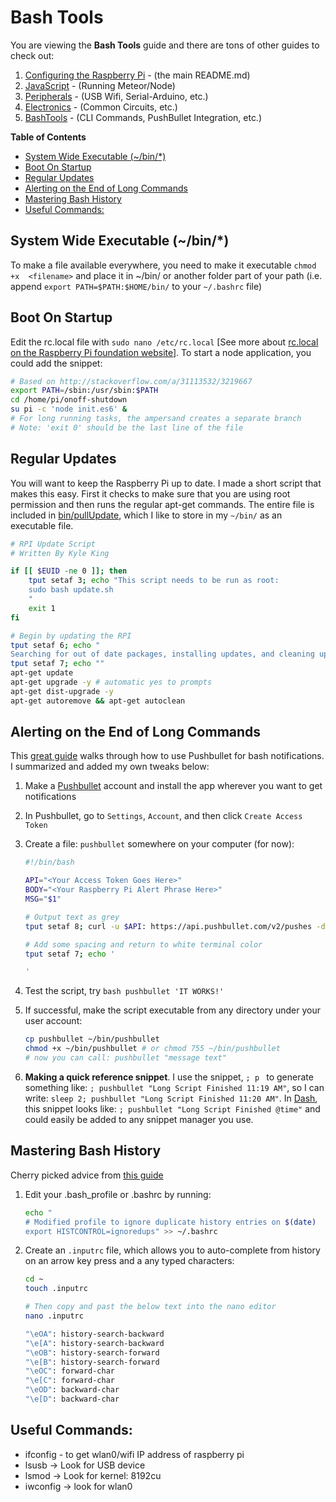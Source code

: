 # Bash Tools

You are viewing the **Bash Tools** guide and there are tons of other guides to check out:

1. [Configuring the Raspberry Pi](https://github.com/KyleKing/Another_Raspberry_Pi_Guide) - (the main README.md)
2. [JavaScript](JavaScript.md) - (Running Meteor/Node)
3. [Peripherals](Peripherals.md) - (USB Wifi, Serial-Arduino, etc.)
4. [Electronics](Electronics.md) - (Common Circuits, etc.)
5. [BashTools](BashTools.md) - (CLI Commands, PushBullet Integration, etc.)

**Table of Contents**

<!-- MarkdownTOC depth="6" autolink="true" bracket="round" -->

- [System Wide Executable \(~/bin/*\)](#system-wide-executable-~bin)
- [Boot On Startup](#boot-on-startup)
- [Regular Updates](#regular-updates)
- [Alerting on the End of Long Commands](#alerting-on-the-end-of-long-commands)
- [Mastering Bash History](#mastering-bash-history)
- [Useful Commands:](#useful-commands)

<!-- /MarkdownTOC -->

## System Wide Executable (~/bin/*)

To make a file available everywhere, you need to make it executable `chmod +x  <filename>` and place it in ~/bin/<filename> or another folder part of your path (i.e. append `export PATH=$PATH:$HOME/bin/` to your `~/.bashrc` file)

## Boot On Startup

Edit the rc.local file with `sudo nano /etc/rc.local` [See more about [rc.local on the Raspberry Pi foundation website](https://www.raspberrypi.org/documentation/linux/usage/rc-local.md)]. To start a node application, you could add the snippet:

```bash
# Based on http://stackoverflow.com/a/31113532/3219667
export PATH=/sbin:/usr/sbin:$PATH
cd /home/pi/onoff-shutdown
su pi -c 'node init.es6' &
# For long running tasks, the ampersand creates a separate branch
# Note: 'exit 0' should be the last line of the file
```

## Regular Updates

You will want to keep the Raspberry Pi up to date. I made a short script that makes this easy. First it checks to make sure that you are using root permission and then runs the regular apt-get commands. The entire file is included in [bin/pullUpdate](bin/pullUpdate), which I like to store in my `~/bin/` as an executable file.

```bash
# RPI Update Script
# Written By Kyle King

if [[ $EUID -ne 0 ]]; then
    tput setaf 3; echo "This script needs to be run as root:
    sudo bash update.sh
    "
    exit 1
fi

# Begin by updating the RPI
tput setaf 6; echo "
Searching for out of date packages, installing updates, and cleaning up afterward"
tput setaf 7; echo ""
apt-get update
apt-get upgrade -y # automatic yes to prompts
apt-get dist-upgrade -y
apt-get autoremove && apt-get autoclean
```

## Alerting on the End of Long Commands

This [great guide](http://www.pratermade.com/2014/08/use-pushbullet-to-send-notifications-from-your-pi-to-your-phone/) walks through how to use Pushbullet for bash notifications. I summarized and added my own tweaks below:

1. Make a [Pushbullet](https://www.pushbullet.com/) account and install the app wherever you want to get notifications
2. In Pushbullet, go to `Settings`, `Account`, and then click `Create Access Token`
3. Create a file: `pushbullet` somewhere on your computer (for now):

    ```bash
    #!/bin/bash

    API="<Your Access Token Goes Here>"
    BODY="<Your Raspberry Pi Alert Phrase Here>"
    MSG="$1"

    # Output text as grey
    tput setaf 8; curl -u $API: https://api.pushbullet.com/v2/pushes -d type=note -d title="$MSG" -d body="$BODY"

    # Add some spacing and return to white terminal color
    tput setaf 7; echo '

    '
    ```

4. Test the script, try `bash pushbullet 'IT WORKS!'`
5. If successful, make the script executable from any directory under your user account:

    ```bash
    cp pushbullet ~/bin/pushbullet
    chmod +x ~/bin/pushbullet # or chmod 755 ~/bin/pushbullet
    # now you can call: pushbullet "message text"
    ```

6. **Making a quick reference snippet**. I use the snippet, `; p ` to generate something like: `; pushbullet "Long Script Finished 11:19 AM"`, so I can write: `sleep 2; pushbullet "Long Script Finished 11:20 AM"`. In [Dash](https://kapeli.com/dash), this snippet looks like: `; pushbullet "Long Script Finished @time"` and could easily be added to any snippet manager you use.

## Mastering Bash History

Cherry picked advice from [this guide](https://www.eriwen.com/bash/effective-shorthand/)

1. Edit your .bash_profile or .bashrc by running:

    ```bash
    echo "
    # Modified profile to ignore duplicate history entries on $(date)
    export HISTCONTROL=ignoredups" >> ~/.bashrc
    ```

2. Create an `.inputrc` file, which allows you to auto-complete from history on an arrow key press and a any typed characters:

    ```bash
    cd ~
    touch .inputrc

    # Then copy and past the below text into the nano editor
    nano .inputrc
    ```

    ```bash
    "\eOA": history-search-backward
    "\e[A": history-search-backward
    "\eOB": history-search-forward
    "\e[B": history-search-forward
    "\eOC": forward-char
    "\e[C": forward-char
    "\eOD": backward-char
    "\e[D": backward-char
    ```

## Useful Commands:

- ifconfig - to get wlan0/wifi IP address of raspberry pi
- lsusb -> Look for USB device
- lsmod -> Look for kernel: 8192cu
- iwconfig -> look for wlan0
